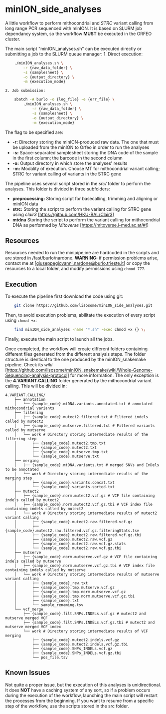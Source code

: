 # minION_side_analyses

A little workflow to perform mithocondrial and *STRC* variant calling from long range PCR sequenced with minION. It is based on SLURM job dependancy system, so the workflow **MUST** be executed in the ORFEO cluster. 

The main script "minION_analyses.sh" can be executed directly or submitting a job to the SLURM queue manager:
    1. Direct execution:
```bash
    ./minION_analyses.sh \
        -r {raw_data_folder} \
        -s {samplesheet} \
        -o {output_directory} \
        -m {execution_mode}

```
    2. Job submission:
```bash
    sbatch -A burlo -o {log_file} -e {err_file} \
        ./minION_analyses.sh \
            -r {raw_data_folder} \
            -s {samplesheet} \
            -o {output_directory} \
            -m {execution_mode}
```

The flag to be specified are:
* **-r:** Directory storing the minION-produced raw data. The one that must be uploaded from the minION to Orfeo in order to run the analyses
* **-s:** Space-separated samplesheet storing the DNA code of the sample in the first column; the barcode in the second column
* **-o:** Output directory in which store the analyses' results
* **-m:** Modality of execution. Choose MT for mithocondrial variant calling; STRC for variant calling of variants in the STRC gene

The pipeline uses several script stored in the *src/* folder to perform the analyses. This folder is divided in three subfolders:
* **preprocessing:** Storing script for basecalling, trimming and aligning or minION data
* **strc:** Storing the script to perform the variant calling for STRC gene using *clair3* [https://github.com/HKU-BAL/Clair3]
* **mtdna** Storing the script to perform the variant calling for mithocondrial DNA as performed by *Mitoverse* [https://mitoverse.i-med.ac.at/#!]

## Resources

Resources needed to run the minipipe;ine are hardcoded in the scripts and are stored in /fast/burlo/nardone. 
**WARNING:** if permission problems arise, contact me at [giuseppegiovanni.nardone@burlo.trieste.it] or copy the resources to a local folder, and modify permissions using `chmod 777`.

## Execution

To execute the pipeline first download the code using git:
    
```bash
    git clone https://github.com/lisosome/minION_side_analyses.git
```

Then, to avoid execution problems, abilitate the execution of every script using `chmod +x`:

```bash
    find minION_side_analyses -name "*.sh" -exec chmod +x {} \;
```

Finally, execute the main script to launch all the jobs.


Once completed, the workflow will create different folders containing different files generated from the different analysis steps. The folder structure is identical to the one produced by the minION_snakemake pipeline. Check its *wiki* [https://github.com/lisosome/minION_snakemake/wiki/Whole-Genome-Sequencing-analysis-protocol] for more information.
The only exception is the **4.VARIANT.CALLING** folder generated by the mithocondrial variant calling. This will be divided in:
    
```
4.VARIANT.CALLING/
    ├── annotation
    │   └── {sample_code}.mtDNA.variants.annotated.txt # annotated mithocondrial variants
    ├── filtering
    │   ├── {sample_code}.mutect2.filtered.txt # Filtered indels called by mutect2
    │   ├── {sample_code}.mutserve.filtered.txt # Filtered variants called by mutserve
    │   └── work # Directory storing intermediate results of the filtering step
    │       ├── {sample_code}.mutect2.tmp.txt
    │       ├── {sample_code}.mutect2.txt
    │       ├── {sample_code}.mutserve.tmp.txt
    │       └── {sample_code}.mutserve.txt
    ├── merging 
    │   ├── {sample_code}.mtDNA.variants.txt # merged SNVs and InDels to be annotated
    │   └── work # Directory storing intermediate results of the merging step
    │       ├── {sample_code}.variants.concat.txt
    │       └── {sample_code}.variants.sorted.txt
    ├── mutect2 
    │   ├── {sample_code}.norm.mutect2.vcf.gz # VCF file containing indels called by mutect2
    │   ├── {sample_code}.norm.mutect2.vcf.gz.tbi # VCF index file containing indels called by mutect2
    │   └── work # Directory storing intermediate results of mutect2 variant calling 
    │       ├── {sample_code}.mutect2.raw.filtered.vcf.gz
    │       ├── {sample_code}.mutect2.raw.filtered.vcf.gz.filteringStats.tsv
    │       ├── {sample_code}.mutect2.raw.filtered.vcf.gz.tbi
    │       ├── {sample_code}.mutect2.raw.vcf.gz
    │       ├── {sample_code}.mutect2.raw.vcf.gz.stats
    │       └── {sample_code}.mutect2.raw.vcf.gz.tbi
    ├── mutserve
    │   ├── {sample_code}.norm.mutserve.vcf.gz # VCF file containing indels called by mutserve
    │   ├── {sample_code}.norm.mutserve.vcf.gz.tbi # VCF index file containing indels called by mutserve
    │   └── work # Directory storing intermediate results of mutserve variant calling
    │       ├── {sample_code}_raw.txt
    │       ├── {sample_code}.tmp.mutserve.vcf.gz
    │       ├── {sample_code}.tmp.norm.mutserve.vcf.gz
    │       ├── {sample_code}.tmp.norm.mutserve.vcf.gz.tbi
    │       ├── {sample_code}.txt
    │       └── sample_renaming.tsv
    └── vcf_merge
        ├── {sample_code}.filt.SNPs.INDELs.vcf.gz # mutect2 and mutserve merged VCF
        ├── {sample_code}.filt.SNPs.INDELs.vcf.gz.tbi # mutect2 and mutserve merged VCF index
        └── work # Directory storing intermediate results of VCF merging
            ├── {sample_code}.mutect2.indels.vcf.gz
            ├── {sample_code}.mutect2.indels.vcf.gz.tbi
            ├── {sample_code}.SNPs_INDELs.vcf.gz
            ├── {sample_code}.SNPs_INDELs.vcf.gz.tbi
            └── pos_file.tsv
```

## Known Issues

Not quite a proper issue, but the execution of this analyses is unidirectional. It does **NOT** have a caching system of any sort, so if a problem occurs during the execution of the workflow, launching the main script will restart the processes from the beginning. If you want to resume from a specific step of the workflow, use the scripts stored in the src folder.